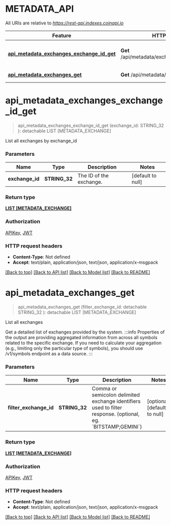 # METADATA_API

All URIs are relative to *https://rest-api.indexes.coinapi.io*

Feature | HTTP request | Description
------------- | ------------- | -------------
[**api_metadata_exchanges_exchange_id_get**](METADATA_API.md#api_metadata_exchanges_exchange_id_get) | **Get** /api/metadata/exchanges/{exchange_id} | List all exchanges by exchange_id
[**api_metadata_exchanges_get**](METADATA_API.md#api_metadata_exchanges_get) | **Get** /api/metadata/exchanges | List all exchanges


# **api_metadata_exchanges_exchange_id_get**
> api_metadata_exchanges_exchange_id_get (exchange_id: STRING_32 ): detachable LIST [METADATA_EXCHANGE]


List all exchanges by exchange_id


### Parameters

Name | Type | Description  | Notes
------------- | ------------- | ------------- | -------------
 **exchange_id** | **STRING_32**| The ID of the exchange. | [default to null]

### Return type

[**LIST [METADATA_EXCHANGE]**](Metadata.Exchange.md)

### Authorization

[APIKey](../README.md#APIKey), [JWT](../README.md#JWT)

### HTTP request headers

 - **Content-Type**: Not defined
 - **Accept**: text/plain, application/json, text/json, application/x-msgpack

[[Back to top]](#) [[Back to API list]](../README.md#documentation-for-api-endpoints) [[Back to Model list]](../README.md#documentation-for-models) [[Back to README]](../README.md)

# **api_metadata_exchanges_get**
> api_metadata_exchanges_get (filter_exchange_id:  detachable STRING_32 ): detachable LIST [METADATA_EXCHANGE]


List all exchanges

Get a detailed list of exchanges provided by the system.              :::info Properties of the output are providing aggregated information from across all symbols related to the specific exchange. If you need to calculate your aggregation (e.g., limiting only the particular type of symbols), you should use /v1/symbols endpoint as a data source. :::


### Parameters

Name | Type | Description  | Notes
------------- | ------------- | ------------- | -------------
 **filter_exchange_id** | **STRING_32**| Comma or semicolon delimited exchange identifiers used to filter response. (optional, eg. &#x60;BITSTAMP;GEMINI&#x60;) | [optional] [default to null]

### Return type

[**LIST [METADATA_EXCHANGE]**](Metadata.Exchange.md)

### Authorization

[APIKey](../README.md#APIKey), [JWT](../README.md#JWT)

### HTTP request headers

 - **Content-Type**: Not defined
 - **Accept**: text/plain, application/json, text/json, application/x-msgpack

[[Back to top]](#) [[Back to API list]](../README.md#documentation-for-api-endpoints) [[Back to Model list]](../README.md#documentation-for-models) [[Back to README]](../README.md)

